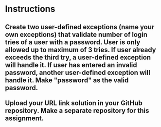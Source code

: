 <h1>Instructions</h1>
<h2>Create two user-defined exceptions (name your own exceptions)  that validate number of login tries of a user with a password.  User is only allowed up to maximum of 3 tries.  If user already exceeds the third try, a user-defined exception will handle it.  If user has entered an invalid password, another user-defined exception will handle it.  Make "password" as the valid password. <br/><br/>Upload your URL link solution in your GitHub repository. Make a separate repository for this assignment.</h2>
